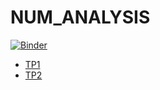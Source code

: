 # NUM_ANALYSIS

[![Binder](https://mybinder.org/badge_logo.svg)](https://mybinder.org/v2/gh/EyaMhamdi/NUM_ANALYSIS/main)




- [TP1][TP1]
- [TP2][TP2]



[TP1]: https://github.com/EyaMhamdi/NUM_ANALYSIS/blob/main/TP1.ipynb
[TP2]: https://github.com/EyaMhamdi/NUM_ANALYSIS/blob/main/TP2.ipynb

